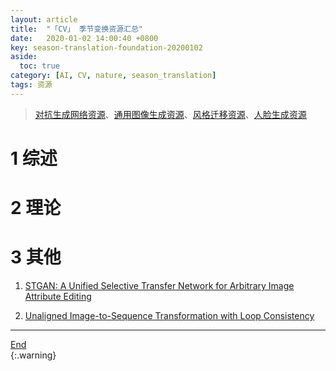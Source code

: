 ```yaml
---
layout: article
title:  "「CV」 季节变换资源汇总"
date:   2020-01-02 14:00:40 +0800
key: season-translation-foundation-20200102
aside:
  toc: true
category: [AI, CV, nature, season_translation]
tags: 资源
---
```

<span id='head'></span>  
>[对抗生成网络资源](/ai/dl/gan/2019/03/26/foundation.html)、[通用图像生成资源](/ai/cv/image_generation/2019/03/29/foundation.html)、[风格迁移资源](/ai/cv/style_transfer/2020/02/18/foundation.html)、[人脸生成资源](/ai/cv/human/face_generation/2019/10/09/foundation.html)   

<!--more-->


# 1 综述

# 2 理论

# 3 其他
1. [STGAN: A Unified Selective Transfer Network for Arbitrary Image Attribute Editing](/ai/cv/human/facial_attribute_editing/2019/10/09/foundation.html#STGAN)       

1. [Unaligned Image-to-Sequence Transformation with Loop Consistency](/ai/cv/human/face_generation/2019/10/09/foundation.html#loop_sonsistency)    

-------------------  
[End](#head)   
{:.warning}  

